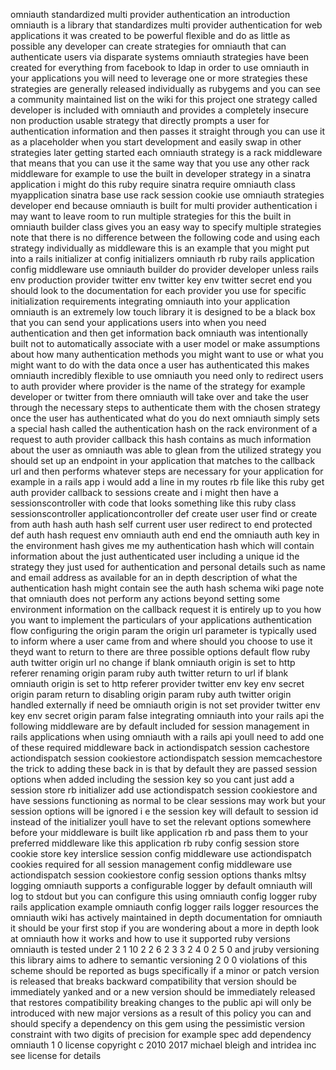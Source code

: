 omniauth standardized multi provider authentication an introduction omniauth is a library that standardizes multi provider authentication for web applications it was created to be powerful flexible and do as little as possible any developer can create strategies for omniauth that can authenticate users via disparate systems omniauth strategies have been created for everything from facebook to ldap in order to use omniauth in your applications you will need to leverage one or more strategies these strategies are generally released individually as rubygems and you can see a community maintained list on the wiki for this project one strategy called developer is included with omniauth and provides a completely insecure non production usable strategy that directly prompts a user for authentication information and then passes it straight through you can use it as a placeholder when you start development and easily swap in other strategies later getting started each omniauth strategy is a rack middleware that means that you can use it the same way that you use any other rack middleware for example to use the built in developer strategy in a sinatra application i might do this ruby require sinatra require omniauth class myapplication sinatra base use rack session cookie use omniauth strategies developer end because omniauth is built for multi provider authentication i may want to leave room to run multiple strategies for this the built in omniauth builder class gives you an easy way to specify multiple strategies note that there is no difference between the following code and using each strategy individually as middleware this is an example that you might put into a rails initializer at config initializers omniauth rb ruby rails application config middleware use omniauth builder do provider developer unless rails env production provider twitter env twitter key env twitter secret end you should look to the documentation for each provider you use for specific initialization requirements integrating omniauth into your application omniauth is an extremely low touch library it is designed to be a black box that you can send your applications users into when you need authentication and then get information back omniauth was intentionally built not to automatically associate with a user model or make assumptions about how many authentication methods you might want to use or what you might want to do with the data once a user has authenticated this makes omniauth incredibly flexible to use omniauth you need only to redirect users to auth provider where provider is the name of the strategy for example developer or twitter from there omniauth will take over and take the user through the necessary steps to authenticate them with the chosen strategy once the user has authenticated what do you do next omniauth simply sets a special hash called the authentication hash on the rack environment of a request to auth provider callback this hash contains as much information about the user as omniauth was able to glean from the utilized strategy you should set up an endpoint in your application that matches to the callback url and then performs whatever steps are necessary for your application for example in a rails app i would add a line in my routes rb file like this ruby get auth provider callback to sessions create and i might then have a sessionscontroller with code that looks something like this ruby class sessionscontroller applicationcontroller def create user user find or create from auth hash auth hash self current user user redirect to end protected def auth hash request env omniauth auth end end the omniauth auth key in the environment hash gives me my authentication hash which will contain information about the just authenticated user including a unique id the strategy they just used for authentication and personal details such as name and email address as available for an in depth description of what the authentication hash might contain see the auth hash schema wiki page note that omniauth does not perform any actions beyond setting some environment information on the callback request it is entirely up to you how you want to implement the particulars of your applications authentication flow configuring the origin param the origin url parameter is typically used to inform where a user came from and where should you choose to use it theyd want to return to there are three possible options default flow ruby auth twitter origin url no change if blank omniauth origin is set to http referer renaming origin param ruby auth twitter return to url if blank omniauth origin is set to http referer provider twitter env key env secret origin param return to disabling origin param ruby auth twitter origin handled externally if need be omniauth origin is not set provider twitter env key env secret origin param false integrating omniauth into your rails api the following middleware are by default included for session management in rails applications when using omniauth with a rails api youll need to add one of these required middleware back in actiondispatch session cachestore actiondispatch session cookiestore actiondispatch session memcachestore the trick to adding these back in is that by default they are passed session options when added including the session key so you cant just add a session store rb initializer add use actiondispatch session cookiestore and have sessions functioning as normal to be clear sessions may work but your session options will be ignored i e the session key will default to session id instead of the initializer youll have to set the relevant options somewhere before your middleware is built like application rb and pass them to your preferred middleware like this application rb ruby config session store cookie store key interslice session config middleware use actiondispatch cookies required for all session management config middleware use actiondispatch session cookiestore config session options thanks mltsy logging omniauth supports a configurable logger by default omniauth will log to stdout but you can configure this using omniauth config logger ruby rails application example omniauth config logger rails logger resources the omniauth wiki has actively maintained in depth documentation for omniauth it should be your first stop if you are wondering about a more in depth look at omniauth how it works and how to use it supported ruby versions omniauth is tested under 2 1 10 2 2 6 2 3 3 2 4 0 2 5 0 and jruby versioning this library aims to adhere to semantic versioning 2 0 0 violations of this scheme should be reported as bugs specifically if a minor or patch version is released that breaks backward compatibility that version should be immediately yanked and or a new version should be immediately released that restores compatibility breaking changes to the public api will only be introduced with new major versions as a result of this policy you can and should specify a dependency on this gem using the pessimistic version constraint with two digits of precision for example spec add dependency omniauth 1 0 license copyright c 2010 2017 michael bleigh and intridea inc see license for details